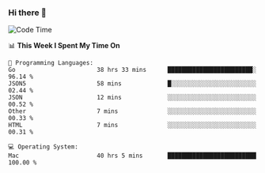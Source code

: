 ### Hi there 👋

<!--
**CrazyCollin/crazycollin** is a ✨ _special_ ✨ repository because its `README.md` (this file) appears on your GitHub profile.

Here are some ideas to get you started:

- 🔭 I’m currently working on ...
- 🌱 I’m currently learning ...
- 👯 I’m looking to collaborate on ...
- 🤔 I’m looking for help with ...
- 💬 Ask me about ...
- 📫 How to reach me: ...
- 😄 Pronouns: ...
- ⚡ Fun fact: ...
-->

<!--START_SECTION:waka-->
![Code Time](http://img.shields.io/badge/Code%20Time-4%2C071%20hrs%2029%20mins-blue)

📊 **This Week I Spent My Time On** 

```text
💬 Programming Languages: 
Go                       38 hrs 33 mins      ████████████████████████░   96.14 % 
JSON5                    58 mins             █░░░░░░░░░░░░░░░░░░░░░░░░   02.44 % 
JSON                     12 mins             ░░░░░░░░░░░░░░░░░░░░░░░░░   00.52 % 
Other                    7 mins              ░░░░░░░░░░░░░░░░░░░░░░░░░   00.33 % 
HTML                     7 mins              ░░░░░░░░░░░░░░░░░░░░░░░░░   00.31 % 

💻 Operating System: 
Mac                      40 hrs 5 mins       █████████████████████████   100.00 % 
```


<!--END_SECTION:waka-->
